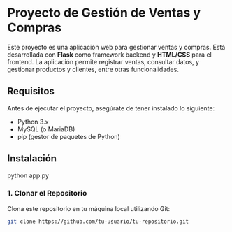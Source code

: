 # Proyecto de Gestión de Ventas y Compras

Este proyecto es una aplicación web para gestionar ventas y compras. Está desarrollada con **Flask** como framework backend y **HTML/CSS** para el frontend. La aplicación permite registrar ventas, consultar datos, y gestionar productos y clientes, entre otras funcionalidades.

## Requisitos

Antes de ejecutar el proyecto, asegúrate de tener instalado lo siguiente:

- Python 3.x
- MySQL (o MariaDB)
- pip (gestor de paquetes de Python)

## Instalación

python app.py


### 1. Clonar el Repositorio

Clona este repositorio en tu máquina local utilizando Git:

```bash
git clone https://github.com/tu-usuario/tu-repositorio.git
